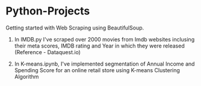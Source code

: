 # Python-Projects
Getting started with Web Scraping using BeautifulSoup.

1. In IMDB.py I've scraped over 2000 movies from Imdb websites inclusing their meta scores, IMDB rating and Year in which they were released (Reference - Dataquest.io)

2. In K-means.ipynb, I've implemented segmentation of Annual Income and Spending Score for an online retail store using K-means Clustering Algorithm
